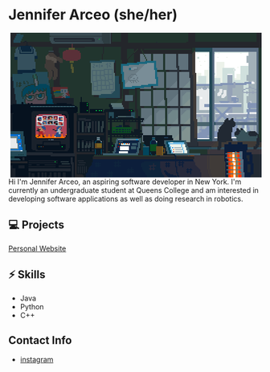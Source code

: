 # Jennifer Arceo (she/her)
<img src="images/0e798f91138755ce7386df586f6feb3b.gif" align="right" alt="desk with cat">
<br></br>
<p align="left">
Hi I'm Jennifer Arceo, an aspiring software developer in New York. I'm currently an undergraduate student at Queens College and am interested in developing software applications as well as doing research in robotics.
</p>

## 💻 Projects
[Personal Website](jenniferarceo.github.io) 

## ⚡ Skills
* Java
* Python
* C++

## Contact Info
* [instagram](instagram.com/jennifer.arceo)
